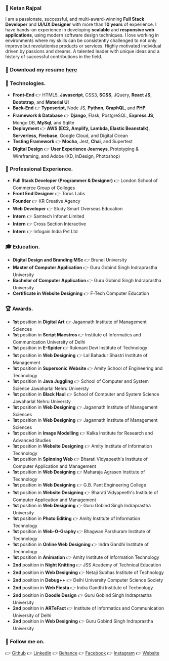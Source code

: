 
  ### :necktie: Ketan Rajpal
  I am a passionate, successful, and multi-award-winning **Full Stack Developer** and **UI/UX Designer** with more than **10 years** of experience. I have hands-on experience in developing **scalable** and **responsive web applications**, using modern software design techniques. I love working in environments where my skills can be consistently challenged to not only improve but revolutionise products or services. Highly motivated individual driven by passions and dreams. A talented leader with unique ideas and a history of successful contributions in the field.
  
  ### :beers: Download my resume [here](https://ketanrajpal.dev/resume.pdf)
  
  ### :rocket: Technologies.
  * **Front-End** :point_right: HTML5, **Javascript**, CSS3, **SCSS**, JQuery, **React JS**, **Bootstrap**, and **Material UI**
* **Back-End** :point_right: **Typescript**, Node JS, **Python**, **GraphQL**, and **PHP**
* **Framework & Database** :point_right: **Django**, Flask, PostgreSQL, **Express JS**, Mongo DB, **MySql**, and Sqlite
* **Deployment** :point_right: **AWS (EC2, Amplify, Lambda, Elastic Beanstalk)**, **Serverless**, **Firebase**, Google Cloud, and Digital Ocean
* **Testing Framework** :point_right: **Mocha**, Jest, **Chai**, and Supertest
* **Digital Design** :point_right: **User Experience Journeys**, Prototyping & Wireframing, and Adobe (XD, InDesign, Photoshop)
### :briefcase: Professional Experience.
  * **Full Stack Developer (Programmer & Designer)** :point_right: London School of Commerce Group of Colleges
  * **Front End Designer** :point_right: Torus Labs
  * **Founder** :point_right: KR Creative Agency
  * **Web Developer** :point_right: Study Smart Overseas Education
  * **Intern** :point_right: Samtech Infonet Limited
  * **Intern** :point_right: Cross Section Interactive
  * **Intern** :point_right: Infogain India Pvt Ltd
  ### :mortar_board: Education.
  * **Digital Design and Branding MSc** :point_right: Brunel University
  * **Master of Computer Application** :point_right: Guru Gobind Singh Indraprastha University
  * **Bachelor of Computer Application** :point_right: Guru Gobind Singh Indraprastha University
  * **Certificate in Website Designing** :point_right: F-Tech Computer Education
  ### :trophy: Awards.
  * **1st** position in **Digital Art** :point_right: Jagannath Institute of Management Sciences
  * **1st** position in **Script Maestros** :point_right: Institute of Informatics and Communication University of Delhi
  * **1st** position in **E-Spider** :point_right: Rukmani Devi Institute of Technology
  * **1st** position in **Web Designing** :point_right: Lal Bahadur Shastri Institute of Management
  * **1st** position in **Supersonic Website** :point_right: Amity School of Engineering and Technology
  * **1st** position in **Java Juggling** :point_right: School of Computer and System Science Jawaharlal Nehru Universty
  * **1st** position in **Black Haul** :point_right: School of Computer and System Science Jawaharlal Nehru Universty
  * **1st** position in **Web Designing** :point_right: Jagannath Institute of Management Sciences
  * **1st** position in **Web Designing** :point_right: Jagannath Institute of Management Sciences
  * **1st** position in **Image Modelling** :point_right: Kalka Institute for Research and Advanced Studies
  * **1st** position in **Website Designing** :point_right: Amity Institute of Information Technology
  * **1st** position in **Spinning Web** :point_right:  Bharati Vidyapeeth's Institute of Computer Application and Management 
  * **1st** position in **Web Designing** :point_right: Maharaja Agrasen Institute of Technology
  * **1st** position in **Web Designing** :point_right: G.B. Pant Engineering College
  * **1st** position in **Website Designing** :point_right:  Bharati Vidyapeeth's Institute of Computer Application and Management 
  * **1st** position in **Web Designing** :point_right: Guru Gobind Singh Indraprastha University
  * **1st** position in **Photo Editing** :point_right: Amity Institute of Information Technology
  * **1st** position in **Web-O-Graphy** :point_right: Bhagwan Parshuram Institute of Technology
  * **1st** position in **Online Web Designing** :point_right: Indra Gandhi Institute of Technology
  * **1st** position in **Animation** :point_right: Amity Institute of Information Technology
  * **2nd** position in **Night Knitting** :point_right: JSS Academy of Technical Education
  * **2nd** position in **Web Designing** :point_right: Netaji Subhas Institute of Technology
  * **2nd** position in **Debug++** :point_right: Delhi University Computer Science Society
  * **2nd** position in **Web Fiesta** :point_right: Indra Gandhi Institute of Technology
  * **2nd** position in **Doodle Design** :point_right: Guru Gobind Singh Indraprastha University
  * **2nd** position in **ARTeFact** :point_right: Institute of Informatics and Communication University of Delhi
  * **2nd** position in **Web Designing** :point_right: Guru Gobind Singh Indraprastha University
  ### :star2: Follow me on.
  :point_right:  [Github](https://github.com/ketanrajpal)  :point_right:  [LinkedIn](https://www.linkedin.com/in/ketanrajpal/)  :point_right:  [Behance](https://www.behance.net/ketanrajpal)  :point_right:  [Facebook](https://www.facebook.com/ketanrajpal)  :point_right:  [Instagram](https://www.instagram.com/ketanrajpal)  :point_right:  [Website](https://www.ketanrajpal.com)  